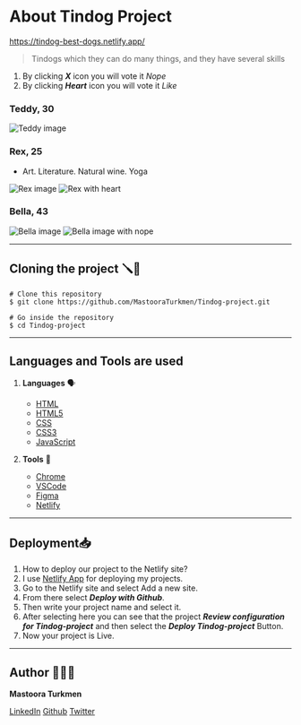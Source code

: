 # About Tindog Project

https://tindog-best-dogs.netlify.app/

> Tindogs which they can do many things, and they have several skills

1. By clicking **_X_** icon you will vote it *Nope*
2. By clicking **_Heart_** icon you will vote it *Like*


### Teddy, 30

![Teddy image](./images/Teddy.png)



### Rex, 25 

+ Art. Literature. Natural wine. Yoga


![Rex image](./images/Rex.png)
![Rex with heart](/images/Rex-with-heart.png)


### Bella, 43


![Bella image](./images/bella.png)
![Bella image with nope](./images/bella-with-nope.png)

-----

## Cloning the project 🪛🔨

```
# Clone this repository
$ git clone https://github.com/MastooraTurkmen/Tindog-project.git

# Go inside the repository
$ cd Tindog-project
```

-----

## Languages and Tools are used

1. **Languages** 🗣️
    + [HTML](https://github.com/topics/html)
    + [HTML5](https://github.com/topics/html5)
    + [CSS](https://github.com/topics/css)
    + [CSS3](https://github.com/topics/css3)
    + [JavaScript](https://github.com/topics/javascript)

2. **Tools** 🔧
    + [Chrome](https://github.com/topics/chrome)
    + [VSCode](https://github.com/topics/vscode)
    + [Figma](https://github.com/topics/figma)
    + [Netlify](https://github.com/topics/netlify)


-----

## Deployment📥

1. How to deploy our project to the Netlify site?
2. I use [Netlify App](https://app.netlify.com/) for deploying my projects.
3. Go to the Netlify site and select Add a new site.
4. From there select **_Deploy with Github_**.
5. Then write your project name and select it.
6. After selecting here you can see that the project **_Review configuration for Tindog-project_** and then select the **_Deploy Tindog-project_** Button.
7. Now your project is Live.


-----


## Author 👩🏻‍💻 

**Mastoora Turkmen**  

[LinkedIn](https://www.linkedin.com/in/mastoora-turkmen/) 
[Github](https://github.com/MastooraTurkmen/) 
[Twitter](https://twitter.com/MastooraJ22)